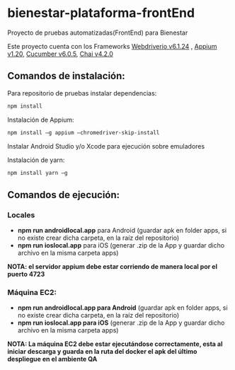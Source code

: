 # bienestar-plataforma-frontEnd

Proyecto de pruebas automatizadas(FrontEnd) para Bienestar

Este proyecto cuenta con los Frameworks [Webdriverio v6.1.24](https://webdriver.io/) , [Appium v1.20](https://appium.io/), [Cucumber v6.0.5](https://cucumber.io/), [Chai v4.2.0](https://www.chaijs.com/)

## Comandos de instalación:

Para repositorio de pruebas instalar dependencias: 
```bash
npm install
```
Instalación de Appium:
```bash
npm install –g appium —chromedriver-skip-install
```
Instalar Android Studio y/o Xcode para ejecución sobre emuladores 

Instalación de yarn:
```bash
npm install yarn –g 

```

## Comandos de ejecución:

### Locales
- **npm run androidlocal.app** para Android (guardar apk en folder apps, si no existe crear dicha carpeta, en la raíz del repositorio)
- **npm run ioslocal.app** para iOS (generar .zip de la App y guardar dicho archivo en la misma carpeta apps) 

**NOTA: el servidor appium debe estar corriendo de manera local por el puerto 4723** 

### Máquina EC2: 

- **npm run androidlocal.app para Android** (guardar apk en folder apps, si no existe crear dicha carpeta, en la raíz del repositorio) 
- **npm run ioslocal.app para iOS** (generar .zip de la App y guardar dicho archivo en la misma carpeta apps) 

**NOTA: La máquina EC2 debe estar ejecutándose correctamente, esta al iniciar descarga y guarda en la ruta del docker el apk del último despliegue en el ambiente QA** 

